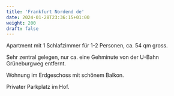 ```yaml
---
title: 'Frankfurt Nordend de'
date: 2024-01-28T23:36:15+01:00
weight: 200
draft: false
---
```


Apartment mit 1 Schlafzimmer für 1-2 Personen, ca. 54 qm gross.

Sehr zentral gelegen, nur ca. eine Gehminute von der U-Bahn Grüneburgweg entfernt.

Wohnung im Erdgeschoss mit schönem Balkon.

Privater Parkplatz im Hof.
